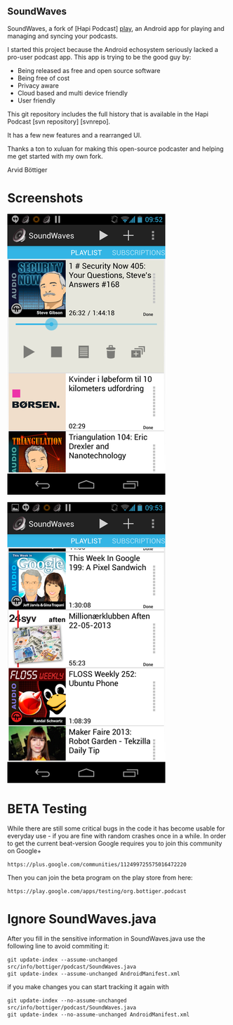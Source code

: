 ## SoundWaves

SoundWaves, a fork of [Hapi Podcast] [play],
an Android app for playing and managing and syncing your podcasts.

I started this project because the Android echosystem seriously lacked a
pro-user podcast app. This app is trying to be the good guy by:

* Being released as free and open source software
* Being free of cost
* Privacy aware
* Cloud based and multi device friendly
* User friendly 

This git repository includes the full history that is available in the
Hapi Podcast [svn repository] [svnrepo].

  [play]: https://play.google.com/store/apps/details?id=info.bottiger.podcast
  [gitrepo]: https://github.com/bottiger/SoundWaves

It has a few new features and a rearranged UI.

Thanks a ton to xuluan for making this open-source podcaster and helping me
get started with my own fork.

Arvid Böttiger

Screenshots
===========

![Playlist with current item](misc/screenshots/49.png "Playlist")
 
![Subscriptions](misc/screenshots/18.png "Subscriptions")

BETA Testing
============

While there are still some critical bugs in the code it has become usable for everyday use - if you are fine with random crashes once in a while.
In order to get the current beat-version Google requires you to join this community on Google+

    https://plus.google.com/communities/112499725575016472220

Then you can join the beta program on the play store from here:

    https://play.google.com/apps/testing/org.bottiger.podcast

Ignore SoundWaves.java
======================

After you fill in the sensitive information in SoundWaves.java use the following line to avoid commiting it:

    git update-index --assume-unchanged src/info/bottiger/podcast/SoundWaves.java
    git update-index --assume-unchanged AndroidManifest.xml

if you make changes you can start tracking it again with

    git update-index --no-assume-unchanged src/info/bottiger/podcast/SoundWaves.java
    git update-index --no-assume-unchanged AndroidManifest.xml
